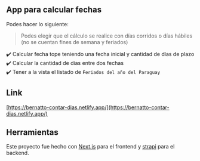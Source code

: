## App para calcular fechas

Podes hacer lo siguiente:

> Podes elegir que el cálculo se realice con días corridos o días hábiles (no se cuentan fines de semana y feriados)

:heavy_check_mark: Calcular fecha tope teniendo una fecha inicial y cantidad de días de plazo\
:heavy_check_mark: Calcular la cantidad de días entre dos fechas\
:heavy_check_mark: Tener a la vista el listado de `Feriados del año del Paraguay`

## Link

[https://bernatto-contar-dias.netlify.app/](https://bernatto-contar-dias.netlify.app/)

## Herramientas

Este proyecto fue hecho con [Next.js](https://nextjs.org/) para el frontend y [strapi](https://strapi.io/) para el backend.
